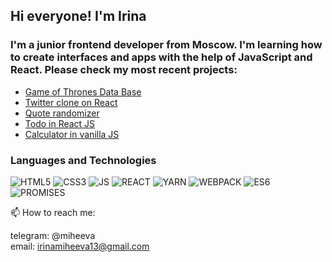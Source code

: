 ## Hi everyone! I'm Irina


### I'm a junior frontend developer from Moscow. I'm learning how to create interfaces and apps with the help of JavaScript and React. Please check my most recent projects:

* [Game of Thrones Data Base](https://github.com/irinamiheeva13/GameOfThrones_DB)
* [Twitter clone on React](https://github.com/irinamiheeva13/ReactTwitterClone)
* [Quote randomizer](https://github.com/irinamiheeva13/quotes)
* [Todo in React JS](https://github.com/irinamiheeva13/ToDo-React)
* [Calculator in vanilla JS](https://github.com/irinamiheeva13/CalculatorVanilla)




### **Languages and Technologies**
![HTML5](https://img.shields.io/badge/-HTML5-red) ![CSS3](https://img.shields.io/badge/-CSS3-blue) ![JS](https://img.shields.io/badge/-JAVASCRIPT-yellow) ![REACT](https://img.shields.io/badge/-REACT-lightgrey) ![YARN](https://img.shields.io/badge/-YARN-pink) ![WEBPACK](https://img.shields.io/badge/-WEBPACK-lightgrey) ![ES6](https://img.shields.io/badge/-ES6-green) ![PROMISES](https://img.shields.io/badge/-PROMISES-yellowgreen)




📫 How to reach me: 

telegram: @miheeva  
email: irinamiheeva13@gmail.com
